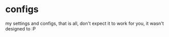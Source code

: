 # configs
my settings and configs, that is all, don't expect it to work for you, it wasn't designed to :P
